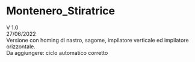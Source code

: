 # Montenero_Stiratrice

V 1.0  
27/06/2022  
Versione con homing di nastro, sagome, impilatore verticale ed impilatore orizzontale.  
Da aggiungere: ciclo automatico corretto  
